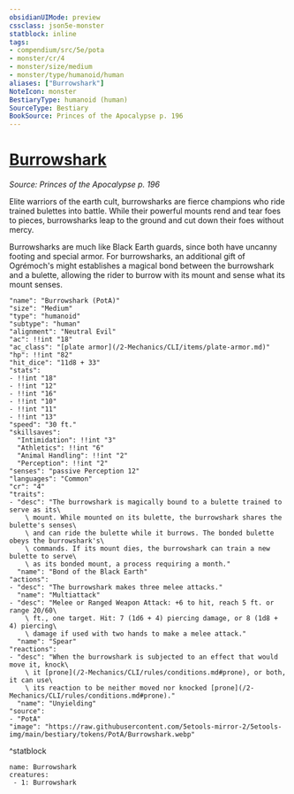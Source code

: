 ```yaml
---
obsidianUIMode: preview
cssclass: json5e-monster
statblock: inline
tags:
- compendium/src/5e/pota
- monster/cr/4
- monster/size/medium
- monster/type/humanoid/human
aliases: ["Burrowshark"]
NoteIcon: monster
BestiaryType: humanoid (human)
SourceType: Bestiary
BookSource: Princes of the Apocalypse p. 196
---
```

# [Burrowshark](2-Mechanics/CLI/bestiary/humanoid/burrowshark-pota.md)
*Source: Princes of the Apocalypse p. 196*  

Elite warriors of the earth cult, burrowsharks are fierce champions who ride trained bulettes into battle. While their powerful mounts rend and tear foes to pieces, burrowsharks leap to the ground and cut down their foes without mercy.

Burrowsharks are much like Black Earth guards, since both have uncanny footing and special armor. For burrowsharks, an additional gift of Ogrémoch's might establishes a magical bond between the burrowshark and a bulette, allowing the rider to burrow with its mount and sense what its mount senses.

```statblock
"name": "Burrowshark (PotA)"
"size": "Medium"
"type": "humanoid"
"subtype": "human"
"alignment": "Neutral Evil"
"ac": !!int "18"
"ac_class": "[plate armor](/2-Mechanics/CLI/items/plate-armor.md)"
"hp": !!int "82"
"hit_dice": "11d8 + 33"
"stats":
- !!int "18"
- !!int "12"
- !!int "16"
- !!int "10"
- !!int "11"
- !!int "13"
"speed": "30 ft."
"skillsaves":
  "Intimidation": !!int "3"
  "Athletics": !!int "6"
  "Animal Handling": !!int "2"
  "Perception": !!int "2"
"senses": "passive Perception 12"
"languages": "Common"
"cr": "4"
"traits":
- "desc": "The burrowshark is magically bound to a bulette trained to serve as its\
    \ mount. While mounted on its bulette, the burrowshark shares the bulette's senses\
    \ and can ride the bulette while it burrows. The bonded bulette obeys the burrowshark's\
    \ commands. If its mount dies, the burrowshark can train a new bulette to serve\
    \ as its bonded mount, a process requiring a month."
  "name": "Bond of the Black Earth"
"actions":
- "desc": "The burrowshark makes three melee attacks."
  "name": "Multiattack"
- "desc": "Melee or Ranged Weapon Attack: +6 to hit, reach 5 ft. or range 20/60\
    \ ft., one target. Hit: 7 (1d6 + 4) piercing damage, or 8 (1d8 + 4) piercing\
    \ damage if used with two hands to make a melee attack."
  "name": "Spear"
"reactions":
- "desc": "When the burrowshark is subjected to an effect that would move it, knock\
    \ it [prone](/2-Mechanics/CLI/rules/conditions.md#prone), or both, it can use\
    \ its reaction to be neither moved nor knocked [prone](/2-Mechanics/CLI/rules/conditions.md#prone)."
  "name": "Unyielding"
"source":
- "PotA"
"image": "https://raw.githubusercontent.com/5etools-mirror-2/5etools-img/main/bestiary/tokens/PotA/Burrowshark.webp"
```
^statblock

```encounter-table
name: Burrowshark
creatures:
 - 1: Burrowshark
```